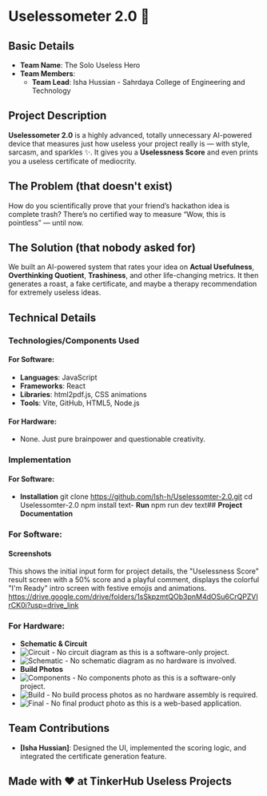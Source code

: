 # **Uselessometer 2.0** 🎯

## **Basic Details**
- **Team Name**: The Solo Useless Hero
- **Team Members**: 
  - **Team Lead**: Isha Hussian - Sahrdaya College of Engineering and Technology

## **Project Description**
**Uselessometer 2.0** is a highly advanced, totally unnecessary AI-powered device that measures just how useless your project really is — with style, sarcasm, and sparkles ✨. It gives you a **Uselessness Score** and even prints you a useless certificate of mediocrity.

## **The Problem (that doesn't exist)**
How do you scientifically prove that your friend’s hackathon idea is complete trash? There’s no certified way to measure “Wow, this is pointless” — until now.

## **The Solution (that nobody asked for)**
We built an AI-powered system that rates your idea on **Actual Usefulness**, **Overthinking Quotient**, **Trashiness**, and other life-changing metrics. It then generates a roast, a fake certificate, and maybe a therapy recommendation for extremely useless ideas.

## **Technical Details**
### **Technologies/Components Used**
#### **For Software:**
- **Languages**: JavaScript
- **Frameworks**: React
- **Libraries**: html2pdf.js, CSS animations
- **Tools**: Vite, GitHub, HTML5, Node.js
#### **For Hardware:**
- None. Just pure brainpower and questionable creativity.

### **Implementation**
#### **For Software:**
- **Installation**
git clone https://github.com/Ish-h/Uselessomter-2.0.git
cd Uselessomter-2.0
npm install
text- **Run**
npm run dev
text## **Project Documentation**
### **For Software:**
#### **Screenshots**
 This shows the initial input form for project details, the "Uselessness Score" result screen with a 50% score and a playful comment, displays the colorful "I'm Ready" intro screen with festive emojis and animations.
 https://drive.google.com/drive/folders/1sSkpzmtQOb3pnM4dOSu6CrQPZVIrCK0i?usp=drive_link

### **For Hardware:**
- **Schematic & Circuit**
- ![Circuit](N/A) - No circuit diagram as this is a software-only project.
- ![Schematic](N/A) - No schematic diagram as no hardware is involved.
- **Build Photos**
- ![Components](N/A) - No components photo as this is a software-only project.
- ![Build](N/A) - No build process photos as no hardware assembly is required.
- ![Final](N/A) - No final product photo as this is a web-based application.

## **Team Contributions**
- **[Isha Hussian]**: Designed the UI, implemented the scoring logic, and integrated the certificate generation feature.

## **Made with ❤️ at TinkerHub Useless Projects**
